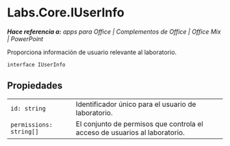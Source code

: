 
# <a name="labs.core.iuserinfo"></a>Labs.Core.IUserInfo

 _**Hace referencia a:** apps para Office | Complementos de Office | Office Mix | PowerPoint_

Proporciona información de usuario relevante al laboratorio.

```
interface IUserInfo
```


## <a name="properties"></a>Propiedades


|||
|:-----|:-----|
| `id: string`|Identificador único para el usuario de laboratorio.|
| `permissions: string[]`|El conjunto de permisos que controla el acceso de usuarios al laboratorio.|
